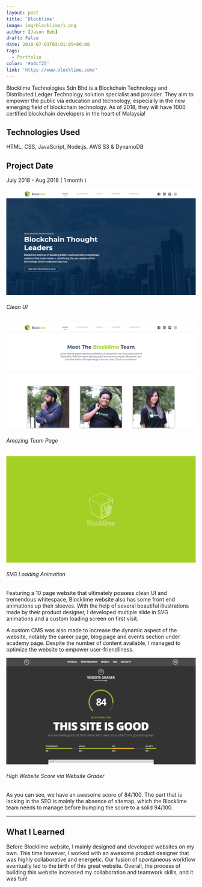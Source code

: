 ```yaml
---
layout: post
title: 'Blocklime'
image: img/blocklime/1.png
author: [Jason Beh]
draft: False
date: 2018-07-01T03:01:09+00:00
tags:
  - Portfolio
color: '#a4cf25'
link: 'https://www.blocklime.com/'
---
```


Blocklime Technologies Sdn Bhd is a Blockchain Technology and Distributed Ledger Technology solution specialist and provider. They aim to empower the public via education and technology, especially in the new emerging field of blockchain technology. As of 2018, they will have 1000 certified blockchain developers in the heart of Malaysia!

## Technologies Used

HTML, CSS, JavaScript, Node.js, AWS S3 & DynamoDB

## Project Date
July 2018 - Aug 2018 ( 1 month )

![Clean UI](img/blocklime/1.png)

###### Clean UI

![Amazing Team Page](img/blocklime/2.png)

###### Amazing Team Page

![SVG Loading Animation](img/blocklime/3.png)

###### SVG Loading Animation

Featuring a 10 page website that ultimately possess clean UI and tremendous whitespace, Blocklime website also has some front end animations up their sleeves. With the help of several beautiful illustrations made by their product designer, I developed multiple slide in SVG animations and a custom loading screen on first visit.

A custom CMS was also made to increase the dynamic aspect of the website, notably the career page, blog page and events section under academy page. Despite the number of content available, I managed to optimize the website to empower user-friendliness.

![High Website Score via Website Grader](img/blocklime/4.png)

###### High Website Score via Website Grader

As you can see, we have an awesome score of 84/100. The part that is lacking in the SEO is mainly the absence of sitemap, which the Blocklime team needs to manage before bumping the score to a solid 94/100.

---

## What I Learned

Before Blocklime website, I mainly designed and developed websites on my own. This time however, I worked with an awesome product designer that was highly collaborative and energetic. Our fusion of spontaneous workflow eventually led to the birth of this great website. Overall, the process of building this website increased my collaboration and teamwork skills, and it was fun!